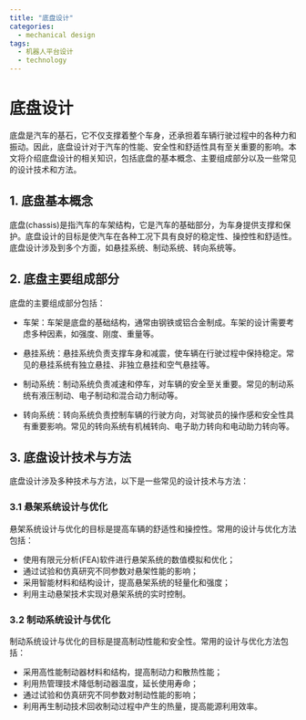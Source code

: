 ```yaml
---  
title: "底盘设计"  
categories:  
  - mechanical design  
tags: 
  - 机器人平台设计 
  - technology  
---  
```


# 底盘设计

底盘是汽车的基石，它不仅支撑着整个车身，还承担着车辆行驶过程中的各种力和振动。因此，底盘设计对于汽车的性能、安全性和舒适性具有至关重要的影响。本文将介绍底盘设计的相关知识，包括底盘的基本概念、主要组成部分以及一些常见的设计技术和方法。

## 1. 底盘基本概念

底盘(chassis)是指汽车的车架结构，它是汽车的基础部分，为车身提供支撑和保护。底盘设计的目标是使汽车在各种工况下具有良好的稳定性、操控性和舒适性。底盘设计涉及到多个方面，如悬挂系统、制动系统、转向系统等。

## 2. 底盘主要组成部分

底盘的主要组成部分包括：

- 车架：车架是底盘的基础结构，通常由钢铁或铝合金制成。车架的设计需要考虑多种因素，如强度、刚度、重量等。

- 悬挂系统：悬挂系统负责支撑车身和减震，使车辆在行驶过程中保持稳定。常见的悬挂系统有独立悬挂、非独立悬挂和空气悬挂等。

- 制动系统：制动系统负责减速和停车，对车辆的安全至关重要。常见的制动系统有液压制动、电子制动和混合动力制动等。

- 转向系统：转向系统负责控制车辆的行驶方向，对驾驶员的操作感和安全性具有重要影响。常见的转向系统有机械转向、电子助力转向和电动助力转向等。

## 3. 底盘设计技术与方法

底盘设计涉及多种技术与方法，以下是一些常见的设计技术与方法：

### 3.1 悬架系统设计与优化

悬架系统设计与优化的目标是提高车辆的舒适性和操控性。常用的设计与优化方法包括：

- 使用有限元分析(FEA)软件进行悬架系统的数值模拟和优化；
- 通过试验和仿真研究不同参数对悬架性能的影响；
- 采用智能材料和结构设计，提高悬架系统的轻量化和强度；
- 利用主动悬架技术实现对悬架系统的实时控制。

### 3.2 制动系统设计与优化

制动系统设计与优化的目标是提高制动性能和安全性。常用的设计与优化方法包括：

- 采用高性能制动器材料和结构，提高制动力和散热性能；
- 利用热管理技术降低制动器温度，延长使用寿命；
- 通过试验和仿真研究不同参数对制动性能的影响；
- 利用再生制动技术回收制动过程中产生的热量，提高能源利用效率。 
